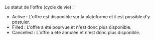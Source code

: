 Le statut de l'offre (cycle de vie) :

- Active : L'offre est disponible sur la plateforme et il est possible d'y postuler.
- Filled : L'offre a été pourvue et n'est donc plus disponible.
- Cancelled : L'offre a été annulée et n'est donc plus disponible.
